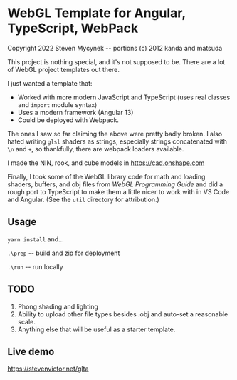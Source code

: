 # WebGL Template for Angular, TypeScript, WebPack

Copyright 2022 Steven Mycynek -- portions (c) 2012 kanda and matsuda

This project is nothing special, and it's not supposed to be.  There are a lot of WebGL project templates out there.

I just wanted a template that:

* Worked with more modern JavaScript and TypeScript (uses real classes
and `import` module syntax)
* Uses a modern framework (Angular 13)
* Could be deployed with Webpack.

The ones I saw so far claiming the above were pretty badly broken.  I also hated
writing `glsl` shaders as strings, especially strings concatenated with `\n` and `+`,
so thankfully, there are webpack loaders available.

I made the NIN, rook, and cube models in https://cad.onshape.com

Finally, I took some of the WebGL library code for math and loading shaders, buffers, and obj files
from  *WebGL Programming Guide*  and did a rough port to TypeScript to make them a little nicer to work with in VS Code and Angular.
(See the `util` directory for attribution.)


## Usage
`yarn install` and...

`.\prep` -- build and zip for deployment

`.\run` -- run locally

## TODO
1.  Phong shading and lighting
2.  Ability to upload other file types besides .obj and auto-set a reasonable scale.
3.  Anything else that will be useful as a starter template.

## Live demo
https://stevenvictor.net/glta
